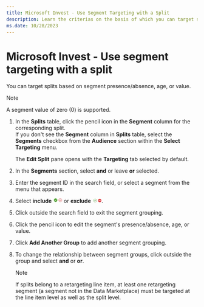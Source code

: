 ```yaml
---
title: Microsoft Invest - Use Segment Targeting with a Split
description: Learn the criterias on the basis of which you can target splits. 
ms.date: 10/28/2023
---
```



# Microsoft Invest - Use segment targeting with a split

You can target splits based on segment presence/absence, age, or value.

> [!NOTE]
> A segment value of zero (0) is supported.

1. In the **Splits** table, click the pencil icon in the **Segment** column for the corresponding split.<br> 
 If you don't see the **Segment** column in **Splits** table, select the **Segments** checkbox from the **Audience** section within the **Select Targeting** menu. 

   The **Edit Split** pane opens with the **Targeting** tab selected by default.

1. In the **Segments** section, select **and** or leave **or** selected.
1. Enter the segment ID in the search field, or
    select a segment from the menu that appears.
1. Select **include** ![Screenshot of Include indicator.](media/splits-include.png) or **exclude** ![Screenshot of Exclude indicator.](media/splits-exclude.png).

1. Click outside the search field to exit the segment grouping.
1. Click the pencil icon to edit the segment's presence/absence, age, or value.
1. Click **Add Another Group** to add another segment grouping.
1. To change the relationship between segment groups, click outside the group and select **and** or **or**.

   > [!NOTE]
   > If splits belong to a retargeting line item, at least one retargeting segment (a segment not in the Data Marketplace) must be targeted at the line item level as well as the split level.
